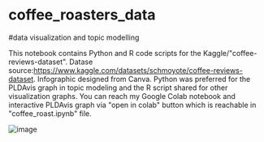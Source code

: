 # coffee_roasters_data
#data visualization and topic modelling

This notebook contains Python and R code scripts for the Kaggle/"coffee-reviews-dataset".  Datase source:https://www.kaggle.com/datasets/schmoyote/coffee-reviews-dataset.  Infographic designed from Canva.
Python was preferred for the PLDAvis graph in topic modeling and the R script shared for other visualization graphs.  You can reach my Google Colab notebook and interactive PLDAvis graph via "open in colab" button which is reachable in "coffee_roast.ipynb" file.

![image](https://github.com/dataseda/coffee_roasters_data/assets/128044587/27c39618-fa60-4560-a5c3-4ccd304b6660)

